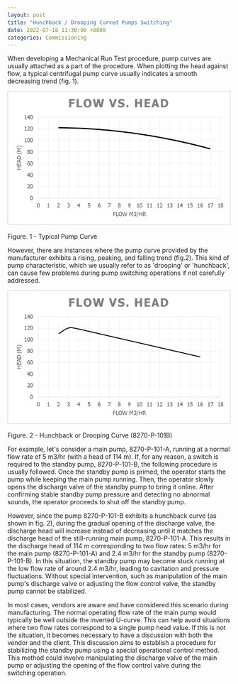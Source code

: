 ```yaml
---
layout: post
title: "Hunchback / Drooping Curved Pumps Switching"
date: 2022-07-18 11:30:00 +0800
categories: Commissioning
---
```

When developing a Mechanical Run Test procedure, pump curves are usually attached as a part of the procedure. When plotting the head against flow, a typical centrifugal pump curve usually indicates a smooth decreasing trend (fig. 1).

![Pump Curve](../assets/images/figure-1.png)

Figure. 1 - Typical Pump Curve

However, there are instances where the pump curve provided by the manufacturer exhibits a rising, peaking, and falling trend (fig.2). This kind of pump characteristic, which we usually refer to as 'drooping' or 'hunchback', can cause few problems during pump switching operations if not carefully addressed. 

![Pump Curve](../assets/images/figure-2.png)

Figure. 2 - Hunchback or Drooping Curve (8270-P-101B)

For example, let's consider a main pump, 8270-P-101-A, running at a normal flow rate of 5 m3/hr (with a head of 114 m). If, for any reason, a switch is required to the standby pump, 8270-P-101-B, the following procedure is usually followed. Once the standby pump is primed, the operator starts the pump while keeping the main pump running. Then, the operator slowly opens the discharge valve of the standby pump to bring it online. After confirming stable standby pump pressure and detecting no abnormal sounds, the operator proceeds to shut off the standby pump.

However, since the pump 8270-P-101-B exhibits a hunchback curve (as shown in fig. 2), during the gradual opening of the discharge valve, the discharge head will increase instead of decreasing until it matches the discharge head of the still-running main pump, 8270-P-101-A. This results in the discharge head of 114 m corresponding to two flow rates: 5 m3/hr for the main pump (8270-P-101-A) and 2.4 m3/hr for the standby pump (8270-P-101-B). In this situation, the standby pump may become stuck running at the low flow rate of around 2.4 m3/hr, leading to cavitation and pressure fluctuations. Without special intervention, such as manipulation of the main pump's discharge valve or adjusting the flow control valve, the standby pump cannot be stabilized. 

In most cases, vendors are aware and have considered this scenario during manufacturing. The normal operating flow rate of the main pump would typically be well outside the inverted U-curve. This can help avoid situations where two flow rates correspond to a single pump head value. If this is not the situation, it becomes necessary to have a discussion with both the vendor and the client. This discussion aims to establish a procedure for stabilizing the standby pump using a special operational control method. This method could involve manipulating the discharge valve of the main pump or adjusting the opening of the flow control valve during the switching operation.
